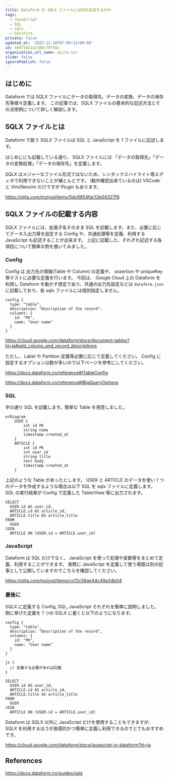 ```yaml
---
title: Dataform の SQLX ファイルには何を記述するのか
tags:
  - JavaScript
  - SQL
  - sqlx
  - Dataform
private: false
updated_at: '2023-12-10T07:00:51+09:00'
id: 44471921a2388c78f30c
organization_url_name: qiita-inc
slide: false
ignorePublish: false
---
```


## はじめに

Dataform では SQLX ファイルにデータの取得先、データの変換、データの保存先等様々定義します。
この記事では、SQLX ファイルの基本的な記述方法とその活用例について詳しく解説します。

## SQLX ファイルとは

Dataform で扱う SQLX ファイルは SQL と JavaScript を 1 ファイルに記述します。

はじめににも記載している通り、 SQLX ファイルには 「データの取得先」「データの変換処理」「データの保存先」を定義します。

SQLX はメジャーなファイル形式ではないため、シンタックスハイライト等エディタで利用できないことが補とんとです。
(動作確認出来ているのは) VSCode と Vim/Neovim だけですが Plugin もあります。

https://qiita.com/mziyut/items/5dc8854fac13e04327f6

## SQLX ファイルの記載する内容

SQLX ファイルには、拡張子名そのまま SQL を記載します。また、必要に応じてデータ入出力等を設定する Config や、共通処理等を定義、利用する JavaScript も記述することが出来ます。
上記に記載した、それぞれ記述する各項目について簡単な例を書いてみました。

### Config

Config は 出力先の情報(Table や Column) の定義や、 assertion や uniqueKey 等テストに必要な定義を行います。
今回は、 Google Cloud 上の Dataform を利用し Dataform を動かす想定であり、共通の出力先設定などは `dataform.json` に記載しており、各 sqlx ファイルには個別指定しません。

```sqlx:hoge.sqlx
config {
  type: "table",
  description: "Description of the record",
  columns: {
    id: "PK",
    name: "User name"
  }
}
```

https://cloud.google.com/dataform/docs/document-tables?hl=ja#add_column_and_record_descriptions

ただし、 Label や Partition 定義等必要に応じて定義してください。
Config に設定するオプションは数が多いので以下ページを参考にしてください。

https://docs.dataform.co/reference#ITableConfig

https://docs.dataform.co/reference#IBigQueryOptions

### SQL

字の通り SQL を記載します。簡単な Table を用意しました。

```mermaid
erDiagram
    USER {
        int id PK
        string name
        timestamp created_at
    }
    ARTICLE {
        int id PK
        int user_id
        string title
        text body
        timestamp created_at
    }
```

上記のような Table があったとします。
USER と ARTICLE のデータを使い 1 つのデータを作成するような場合は以下 SQL を sqlx ファイルに定義します。
SQL の実行結果が Config で定義した Table/View 等に出力されます。

```sqlx:hoge.sqlx
SELECT
  USER.id AS user_id,
  ARTICLE.id AS article_id,
  ARTICLE.title AS article_title
FROM
  USER
JOIN
  ARTICLE ON (USER.id = ARTICLE.user_id)
```

### JavaScript

Dataform は SQL だけでなく、 JavaScript を使って処理や変数等をまとめて定義、利用することができます。
実際に JavaScript を定義して使う場面は別の記事として公開していますのでこちらを確認してください。

https://qiita.com/mziyut/items/ccf2c58ae44c49a34b04

### 最後に

SQLX に定義する Config, SQL, JavaScript それぞれを簡単に説明しました。
例に挙げた定義を 1 つの SQLX に書くと以下のようになります。

```sqlx:hoge.sqlx
config {
  type: "table",
  description: "Description of the record",
  columns: {
    id: "PK",
    name: "User name"
  }
}

js {
  // 定義する必要があれば記載
}

SELECT
  USER.id AS user_id,
  ARTICLE.id AS article_id,
  ARTICLE.title AS article_title
FROM
  USER
JOIN
  ARTICLE ON (USER.id = ARTICLE.user_id)
```

Dataform は SQLX 以外に JavaScript だけを使用することもできますが、SQLX を利用するほうが直感的かつ簡単に定義し利用できるのでとてもおすすめです。

https://cloud.google.com/dataform/docs/javascript-in-dataform?hl=ja

## References

https://docs.dataform.co/guides/sqlx
